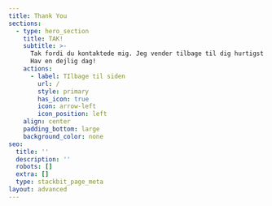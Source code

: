 ```yaml
---
title: Thank You
sections:
  - type: hero_section
    title: TAK!
    subtitle: >-
      Tak fordi du kontaktede mig. Jeg vender tilbage til dig hurtigst muligt.
      Hav en dejlig dag!
    actions:
      - label: TIlbage til siden
        url: /
        style: primary
        has_icon: true
        icon: arrow-left
        icon_position: left
    align: center
    padding_bottom: large
    background_color: none
seo:
  title: ''
  description: ''
  robots: []
  extra: []
  type: stackbit_page_meta
layout: advanced
---
```

